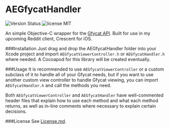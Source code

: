 AEGfycatHandler
===============
![Version Status](http://img.shields.io/cocoapods/v/AEGfycatHandler.png)       ![license MIT](http://img.shields.io/badge/license-MIT-orange.png)


An simple Objective-C wrapper for the [Gfycat API](http://gfycat.com/api). Built for use in my upcoming Reddit client, Crescent for iOS.

###Installation
Just drag and drop the AEGfycatHandler folder into your Xcode project and import `AEGfycatViewerController.h` or `AEGfycatHandler.h` where needed. A Cocoapod for this library will be created eventually.

###Usage
It is recommended to use `AEGfycatViewerController` or a custom subclass of it to handle all of your Gfycat needs, but if you want to use another custom view controller to handle Gfycat viewing, you can import `AEGfycatHandler.h` and call the methods you need. 

Both `AEGfycatViewerController` and `AEGfycatHandler` have well-commented header files that explain how to use each method and what each method returns, as well as in-line comments where necessary to explain certain decisions.

###License
See [License.md](https://github.com/akeaswaran/AEGfycatHandler/blob/master/License.md).


